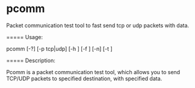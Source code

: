 pcomm
=====

Packet communication test tool to fast send tcp or udp packets with data.

=====
Usage:

pcomm [-?] [-p tcp|udp] [-h <hostname>] [-f <datafile>] [-n] [-t <timeout>] <port> <packet data appended>

=====
Description:

Pcomm is a packet communication test tool, which allows you to send TCP/UDP packets to specified destination, with specified data.